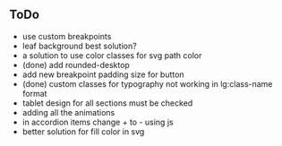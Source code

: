 ## ToDo
- use custom breakpoints
- leaf background best solution?
- a solution to use color classes for svg path color
- (done) add rounded-desktop
- add new breakpoint padding size for button
- (done) custom classes for typography not working in lg:class-name format
- tablet design for all sections must be checked
- adding all the animations
- in accordion items change + to - using js
- better solution for fill color in svg 
